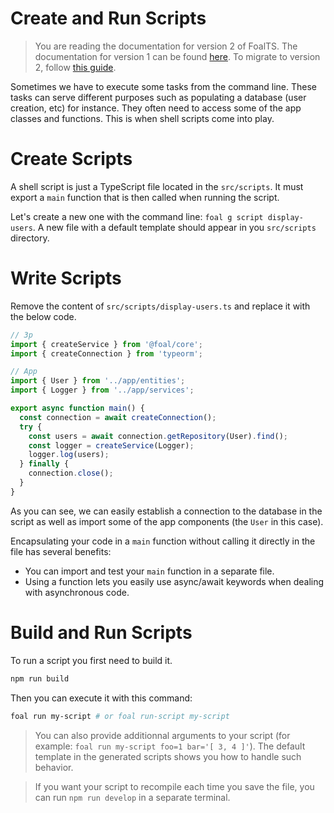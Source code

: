 # Create and Run Scripts

> You are reading the documentation for version 2 of FoalTS. The documentation for version 1 can be found [here](#). To migrate to version 2, follow [this guide](../upgrade-to-v2/index.md).

Sometimes we have to execute some tasks from the command line. These tasks can serve different purposes such as populating a database (user creation, etc) for instance. They often need to access some of the app classes and functions. This is when shell scripts come into play.

# Create Scripts

A shell script is just a TypeScript file located in the `src/scripts`. It must export a `main` function that is then called when running the script.

Let's create a new one with the command line: `foal g script display-users`. A new file with a default template should appear in you `src/scripts` directory.

# Write Scripts

Remove the content of `src/scripts/display-users.ts` and replace it with the below code.

```typescript
// 3p
import { createService } from '@foal/core';
import { createConnection } from 'typeorm';

// App
import { User } from '../app/entities';
import { Logger } from '../app/services';

export async function main() {
  const connection = await createConnection();
  try {
    const users = await connection.getRepository(User).find();
    const logger = createService(Logger);
    logger.log(users);
  } finally {
    connection.close();
  }
}

```

As you can see, we can easily establish a connection to the database in the script as well as import some of the app components (the `User` in this case).

Encapsulating your code in a `main` function without calling it directly in the file has several benefits:
- You can import and test your `main` function in a separate file.
- Using a function lets you easily use async/await keywords when dealing with asynchronous code.

# Build and Run Scripts

To run a script you first need to build it.

```sh
npm run build
```

Then you can execute it with this command:

```sh
foal run my-script # or foal run-script my-script
```

> You can also provide additionnal arguments to your script (for example: `foal run my-script foo=1 bar='[ 3, 4 ]'`). The default template in the generated scripts shows you how to handle such behavior.

> If you want your script to recompile each time you save the file, you can run `npm run develop` in a separate terminal.
